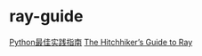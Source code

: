 # ray-guide

[Python最佳实践指南](https://ray-guide.book.budshome.com)
[The Hitchhiker’s Guide to Ray](https://ray-guide.book.budshome.com)
